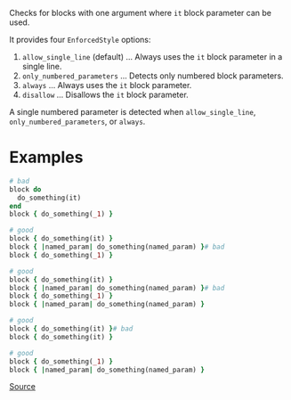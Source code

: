 
Checks for blocks with one argument where `it` block parameter can be used.

It provides four `EnforcedStyle` options:

1. `allow_single_line` (default) ... Always uses the `it` block parameter in a single line.
2. `only_numbered_parameters` ... Detects only numbered block parameters.
3. `always` ... Always uses the `it` block parameter.
4. `disallow` ... Disallows the `it` block parameter.

A single numbered parameter is detected when `allow_single_line`,
`only_numbered_parameters`, or `always`.

# Examples

```ruby
# bad
block do
  do_something(it)
end
block { do_something(_1) }

# good
block { do_something(it) }
block { |named_param| do_something(named_param) }# bad
block { do_something(_1) }

# good
block { do_something(it) }
block { |named_param| do_something(named_param) }# bad
block { do_something(_1) }
block { |named_param| do_something(named_param) }

# good
block { do_something(it) }# bad
block { do_something(it) }

# good
block { do_something(_1) }
block { |named_param| do_something(named_param) }
```

[Source](http://www.rubydoc.info/gems/rubocop/RuboCop/Cop/Style/ItBlockParameter)